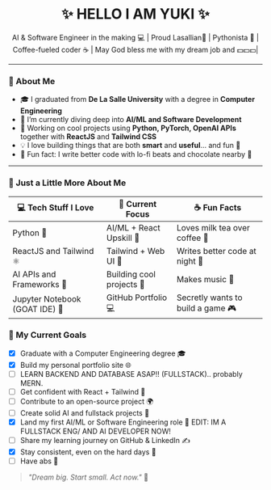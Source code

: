 <h1 align="center">✨ HELLO I AM YUKI ✨</h1>
<p align="center">
  AI & Software Engineer in the making 💻 | Proud Lasallian🏹 | Pythonista 🐍 | Coffee-fueled coder ☕ | May God bless me with my dream job and 💵💵💵|  
</p>

---

### 🌱 About Me

- 🎓 I graduated from **De La Salle University**  with a degree in **Computer Engineering**
- 🧠 I’m currently diving deep into **AI/ML and Software Development**
- 🔭 Working on cool projects using **Python, PyTorch, OpenAI APIs** together with **ReactJS** and **Tailwind CSS**
- 💡 I love building things that are both **smart** and **useful**... and fun 🎉
- 🐾 Fun fact: I write better code with lo-fi beats and chocolate nearby 🍫

---

### 🌸 Just a Little More About Me

| 💻 Tech Stuff I Love | 🧠 Current Focus       | ☕ Fun Facts                        |
|----------------------|------------------------|------------------------------------|
| Python 🐍            | AI/ML + React Upskill 🧠 | Loves milk tea over coffee 🧋     |
| ReactJS and Tailwind ⚛️           | Tailwind + Web UI 💅    | Writes better code at night 🌙    |
| AI APIs and Frameworks 🤖        | Building cool projects 🌈 | Makes music 🎵     |
| Jupyter Notebook (GOAT IDE) 📓 | GitHub Portfolio 💻     | Secretly wants to build a game 🎮  |

### 🎯 My Current Goals

- [x] Graduate with a Computer Engineering degree 🎓
- [x] Build my personal portfolio site 🌐
- [ ] LEARN BACKEND AND DATABASE ASAP!! (FULLSTACK).. probably MERN. 
- [ ] Get confident with React + Tailwind 💅
- [ ] Contribute to an open-source project 🌍
- [ ] Create solid AI and fullstack projects 👾
- [x] Land my first AI/ML or Software Engineering role 💼 EDIT:  IM A FULLSTACK ENG/ AND AI DEVELOPER NOW!
- [ ] Share my learning journey on GitHub & LinkedIn ✍️
- [x] Stay consistent, even on the hard days 🎯
- [ ] Have abs 💪

> _"Dream big. Start small. Act now."_ 🌱


